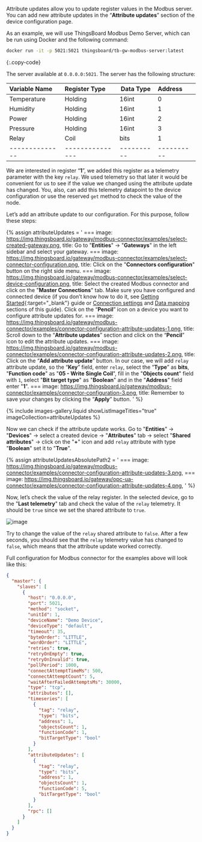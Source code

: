 Attribute updates allow you to update register values in the Modbus server. You can add new attribute updates in the 
“**Attribute updates**” section of the device configuration page.

As an example, we will use ThingsBoard Modbus Demo Server, which can be run using Docker and the following command:

```bash
docker run -it -p 5021:5021 thingsboard/tb-gw-modbus-server:latest
```
{:.copy-code}

The server available at `0.0.0.0:5021`. The server has the following structure:

| Variable Name  | Register Type   | Data Type  | Address    |
|:---------------|:----------------|------------|:-----------|
| Temperature    | Holding         | 16int      | 0          |
| Humidity       | Holding         | 16int      | 1          |
| Power          | Holding         | 16int      | 2          |
| Pressure       | Holding         | 16int      | 3          |
| Relay          | Coil            | bits       | 1          |
| -------------- | --------------- | ---------- | ---------- |

We are interested in register “**1**”, we added this register as a telemetry parameter with the key `relay`. We used 
telemetry so that later it would be convenient for us to see if the value we changed using the attribute update 
has changed. You, also, can add this telemetry datapoint to the device configuration or use the reserved `get` method 
to check the value of the node.

Let’s add an attribute update to our configuration. For this purpose, follow these steps:

{% assign attributeUpdates = '
    ===
        image: https://img.thingsboard.io/gateway/modbus-connector/examples/select-created-gateway.png,
        title: Go to "**Entities**" → "**Gateways**" in the left sidebar and select your gateway.
    ===
        image: https://img.thingsboard.io/gateway/modbus-connector/examples/select-connector-configuration.png,
        title: Click on the "**Connectors configuration**" button on the right side menu.
    ===
        image: https://img.thingsboard.io/gateway/modbus-connector/examples/select-device-configuration.png,
        title: Select the created Modbus connector and click on the "**Master Connections**" tab. Make sure you have configured and connected device (if you don’t know how to do it, see [Getting Started](/docs/iot-gateway/getting-started/?connectorsCreation=modbus){:target="_blank"} guide or [Connection settings](/docs/iot-gateway/config/modbus/#connection-settings) and [Data mapping](/docs/iot-gateway/config/modbus/#data-mapping) sections of this guide). Click on the “**Pencil**” icon on a device you want to configure attribute updates for.
    ===
        image: https://img.thingsboard.io/gateway/modbus-connector/examples/connector-configuration-attribute-updates-1.png,
        title: Scroll down to the “**Attribute updates**” section and click on the “**Pencil**” icon to edit the attribute updates.
    ===
        image: https://img.thingsboard.io/gateway/modbus-connector/examples/connector-configuration-attribute-updates-2.png,
        title: Click on the “**Add attribute update**” button. In our case, we will add `relay` attribute update, so the “**Key**” field, enter `relay`, select the “**Type**” as **bits**, "**Function code**" as "**05 - Write Single Coil**", fill in the "**Objects count**" field with `1`, select "**Bit target type**" as "**Boolean**" and in the "**Address**" field enter "**1**".
    ===
        image: https://img.thingsboard.io/gateway/modbus-connector/examples/connector-configuration-3.png,
        title: Remember to save your changes by clicking the “**Apply**” button.
'
%}

{% include images-gallery.liquid showListImageTitles="true" imageCollection=attributeUpdates %}

Now we can check if the attribute update works. Go to "**Entities**" → "**Devices**" → select a created 
device → "**Attributes**" tab → select "**Shared attributes**" → click on the "**+**" icon and add `relay` attribute 
with type "**Boolean**" set it to "**True**".

{% assign attributeUpdatesAbsolutePath2 = '
    ===
        image: https://img.thingsboard.io/gateway/modbus-connector/examples/connector-configuration-attribute-updates-3.png,
    ===
        image: https://img.thingsboard.io/gateway/opc-ua-connector/examples/connector-configuration-attribute-updates-4.png,
'
%}

Now, let’s check the value of the relay register. In the selected device, go to the "**Last telemetry**" tab and 
check the value of the `relay` telemetry. It should be `true` since we set the shared attribute to `true`.

![image](https://img.thingsboard.io/gateway/modbus-connector/examples/result-device-overview-1.png)

Try to change the value of the `relay` shared attribute to `false`. After a few seconds, you should see that the
`relay` telemetry value has changed to `false`, which means that the attribute update worked correctly.

Full configuration for Modbus connector for the examples above will look like this:

```json
{
  "master": {
    "slaves": [
      {
        "host": "0.0.0.0",
        "port": 5021,
        "method": "socket",
        "unitId": 1,
        "deviceName": "Demo Device",
        "deviceType": "default",
        "timeout": 35,
        "byteOrder": "LITTLE",
        "wordOrder": "LITTLE",
        "retries": true,
        "retryOnEmpty": true,
        "retryOnInvalid": true,
        "pollPeriod": 1000,
        "connectAttemptTimeMs": 500,
        "connectAttemptCount": 5,
        "waitAfterFailedAttemptsMs": 30000,
        "type": "tcp",
        "attributes": [],
        "timeseries": [
          {
            "tag": "relay",
            "type": "bits",
            "address": 1,
            "objectsCount": 1,
            "functionCode": 1,
            "bitTargetType": "bool"
          }
        ],
        "attributeUpdates": [
          {
            "tag": "relay",
            "type": "bits",
            "address": 1,
            "objectsCount": 1,
            "functionCode": 5,
            "bitTargetType": "bool"
          }
        ],
        "rpc": []
      }
    ]
  }
}
```
